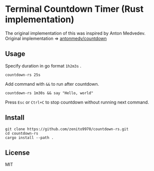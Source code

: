 Terminal Countdown Timer (Rust implementation)
===

The original implementation of this was inspired by Anton Medvedev.  
Original implementation => [antonmedv/countdown](https://github.com/antonmedv/countdown)

Usage
---

Specify duration in go format `1h2m3s` .

```
countdown-rs 25s
```

Add command with `&&` to run after countdown.

```
countdown-rs 1m30s && say "Hello, world"
```

Press `Esc` or `Ctrl+C` to stop countdown without running next command.

Install
---

```
git clone https://github.com/zenito9970/countdown-rs.git
cd countdown-rs
cargo install --path .
```

License
---

MIT
